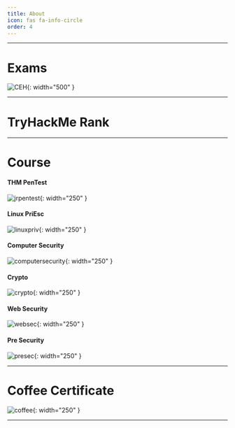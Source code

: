 ```yaml
---
title: About
icon: fas fa-info-circle
order: 4
---
```


---

# Exams

![CEH](/CEH.jpg){: width="500" }

---

# TryHackMe Rank
<script src="https://tryhackme.com/badge/836492"></script>

---

# Course

#### THM PenTest
![jrpentest](/jrpen.png){: width="250" }

#### Linux PriEsc
![linuxpriv](/linuxesc.jpg){: width="250" }

#### Computer Security
![computersecurity](/wenliangcomputersecurity.jpg){: width="250" }

#### Crypto
![crypto](/wenliangcrypto.jpg){: width="250" }

#### Web Security
![websec](/wenliangwebsecurity.jpg){: width="250" }

#### Pre Security
![presec](/presec.png){: width="250" }

---

# Coffee Certificate
![coffee](/coffee.jpg){: width="250" }

---
